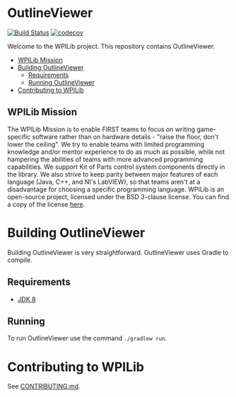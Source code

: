# OutlineViewer

[![Build Status](https://travis-ci.org/wpilibsuite/OutlineViewer.svg?branch=master)](https://travis-ci.org/wpilibsuite/OutlineViewer) [![codecov](https://codecov.io/gh/wpilibsuite/OutlineViewer/branch/JavaFX/graph/badge.svg)](https://codecov.io/gh/wpilibsuite/OutlineViewer)

Welcome to the WPILib project. This repository contains OutlineViewer.

- [WPILib Mission](#wpilib-mission)
- [Building OutlineViewer](#building-outline-viewer)
    - [Requirements](#requirements)
    - [Running OutlineViewer](#running)
- [Contributing to WPILib](#contributing-to-wpilib)

## WPILib Mission

The WPILib Mission is to enable FIRST teams to focus on writing game-specific software rather than on hardware details - "raise the floor, don't lower the ceiling". We try to enable teams with limited programming knowledge and/or mentor experience to do as much as possible, while not hampering the abilities of teams with more advanced programming capabilities. We support Kit of Parts control system components directly in the library. We also strive to keep parity between major features of each language (Java, C++, and NI's LabVIEW), so that teams aren't at a disadvantage for choosing a specific programming language. WPILib is an open-source project, licensed under the BSD 3-clause license. You can find a copy of the license [here](BSD_License_for_WPILib_code.txt).

# Building OutlineViewer

Building OutlineViewer is very straightforward. OutlineViewer uses Gradle to compile.

## Requirements
- [JDK 8](http://www.oracle.com/technetwork/java/javase/downloads/index.html)

## Running

To run OutlineViewer use the command `./gradlew run`.

# Contributing to WPILib

See [CONTRIBUTING.md](CONTRIBUTING.md).
